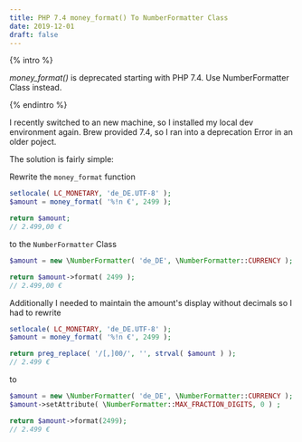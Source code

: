 ```yaml
---
title: PHP 7.4 money_format() To NumberFormatter Class
date: 2019-12-01
draft: false
---
```


{% intro %}

_money_format()_ is deprecated starting with PHP 7.4. Use NumberFormatter Class instead.

{% endintro %}

I recently switched to an new machine, so I installed my local dev environment again. Brew provided 7.4, so I ran into a deprecation Error in an older poject.

The solution is fairly simple:

Rewrite the `money_format` function

```php
setlocale( LC_MONETARY, 'de_DE.UTF-8' );
$amount = money_format( '%!n €', 2499 );

return $amount;
// 2.499,00 €
```

to the `NumberFormatter` Class

```php
$amount = new \NumberFormatter( 'de_DE', \NumberFormatter::CURRENCY );

return $amount->format( 2499 );
// 2.499,00 €
```

Additionally I needed to maintain the amount's display without decimals so I had to rewrite

```php
setlocale( LC_MONETARY, 'de_DE.UTF-8' );
$amount = money_format( '%!n €', 2499 );

return preg_replace( '/[,]00/', '', strval( $amount ) );
// 2.499 €
```

to

```php
$amount = new \NumberFormatter( 'de_DE', \NumberFormatter::CURRENCY );
$amount->setAttribute( \NumberFormatter::MAX_FRACTION_DIGITS, 0 ) ;

return $amount->format(2499);
// 2.499 €
```
